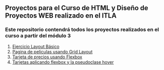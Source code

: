 ## Proyectos para el Curso de HTML y Diseño de Proyectos WEB realizado en el ITLA

### Este repositorio contendrá todos los proyectos realizados en el curso a partir del módulo 3

1. [Ejercicio Layout Básico](./Ejercicio%20Layout%20Básico/index.html)
2. [Pagina de peliculas usando Grid Layout](./PeliculasWeb/index.html)
3. [Tarjeta de precios usando Flexbox](./Tarjeta%20de%20precios%20usando%20Flexbox/index.html)
4. [Tarjetas aplicando flexbox y la pseudoclase hover](./Tarjetas%20aplicando%20flexbox%20y%20la%20pseudoclase%20hover/index.html)

